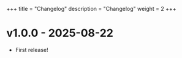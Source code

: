+++
title = "Changelog"
description = "Changelog"
weight = 2
+++

# v1.0.0 - 2025-08-22

- First release!
